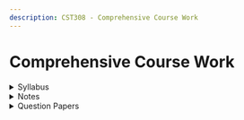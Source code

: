 ```yaml
---
description: CST308 - Comprehensive Course Work
---
```


# Comprehensive Course Work

<details>

<summary>Syllabus</summary>

[CST 308](https://drive.google.com/file/d/1bcOt73qSf2vTTrPLmRWpN2Y7vaOdgwRz/view)

</details>

<details>

<summary>Notes</summary>

[Materials](https://drive.google.com/drive/folders/1gQznZpgW2L1-mGl4RAQjhe_aQGgVlSDK)

</details>

<details>

<summary>Question Papers</summary>

[Previous year QP](https://drive.google.com/drive/folders/1Bez6v5kC3iWvAWqWUopB4w1x2Z6Dlx14)

</details>
